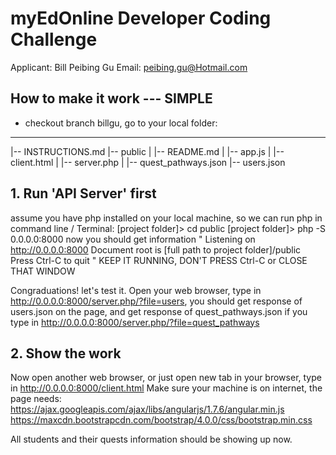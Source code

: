 # myEdOnline Developer Coding Challenge

Applicant: Bill Peibing Gu
Email: peibing.gu@Hotmail.com

## How to make it work --- SIMPLE

- checkout branch billgu, go to your local folder:
----
  |-- INSTRUCTIONS.md
  |-- public
  |    |-- README.md
  |    |-- app.js
  |    |-- client.html
  |    |-- server.php
  |
  |-- quest_pathways.json
  |-- users.json


## 1. Run 'API Server' first

assume you have php installed on your local machine, so we can run php in command line / Terminal:
 [project folder]> cd public
 [project folder]> php -S 0.0.0.0:8000
 now you should get information  "
 Listening on http://0.0.0.0:8000
 Document root is [full path to project folder]/public
 Press Ctrl-C to quit
 "
KEEP IT RUNNING, DON'T PRESS Ctrl-C or CLOSE THAT WINDOW

Congraduations! let's test it. Open your web browser, type in http://0.0.0.0:8000/server.php/?file=users, you should get response of users.json on the page, and get response of quest_pathways.json if you type in http://0.0.0.0:8000/server.php/?file=quest_pathways

## 2. Show the work

Now open another web browser, or just open new tab in your browser, type in http://0.0.0.0:8000/client.html
Make sure your machine is on internet, the page needs:
https://ajax.googleapis.com/ajax/libs/angularjs/1.7.6/angular.min.js
https://maxcdn.bootstrapcdn.com/bootstrap/4.0.0/css/bootstrap.min.css

All students and their quests information should be showing up now.

##
